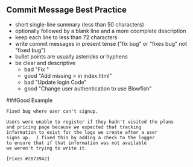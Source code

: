 ## Commit Message Best Practice

* short single-line summary (less than 50 characters)
* optionally followed by a blank line and a more coomplete description
* keep each line to less than 72 characters
* write commit messages in present tense ("fix bug" or "fixes bug" not "fixed bug")
* bullet points are usually astericks or hyphens
* be clear and descriptive
    - bad "Fix "
    - good "Add missing > in index.html"
    - bad "Update login Code"
    - good "Change user authentication to use Blowfish"

###Good Example
```
Fixed bug where user can't signup.

Users were unable to register if they hadn't visited the plans
and pricing page because we expected that tracking
information to exist for the logs we create after a user
signs up.  I fixed this by adding a check to the logger
to ensure that if that information was not available
we weren't trying to write it.

[Fixes #2873942]
```